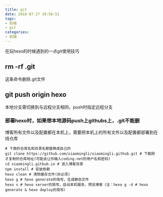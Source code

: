 ```yaml
---
title: git
date: 2018-07-27 10:56:51
tags: 
- 前端
- git
categories: 
- 前端
---
```

在玩hexo的时候遇到的一点git使用技巧

<!-- more -->

## rm -rf .git 
这条命令删除.git文件

## git push origin hexo
本地分支需切换到与远程分支相同，push时指定远程分支

### 部署hexo时，如果想本地源码push上githubs上，.git不能删
博客所有文件以及配置都在本机上，需要把本机上的所有文件以及配置都部署到在线仓库
```
# 下面的仓库名和目录名都替换成自己的
git clone https://github.com/xiaomingli/xiaomingli.github.git # 下载刚才复制的仓库地址(可能会让你输入coding.net的用户名和密码)
cd xiaomingli.gitbub.io # 进入博客目录
npm install # 安装依赖
hexo clean # 清除缓存文件(非必须)
hexo g # hexo generate的简写，生成静态文件
hexo s # hexo server的简写，启动本机服务，预览博客（注：hexo g -d # hexo generate & hexo deploy的简写）

```